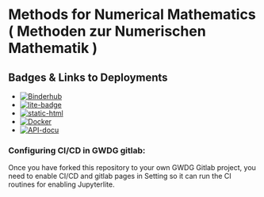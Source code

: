 # Methods for Numerical Mathematics ( Methoden zur Numerischen Mathematik )


## Badges & Links to Deployments
* [![Binderhub](https://img.shields.io/badge/Binderhub-Jupyterlab-orange)](https://mybinder.org/v2/git/https%3A%2F%2Fgitlab.gwdg.de%2Flehrenfeld%2Fmethodsnm/HEAD)
* [![lite-badge](https://img.shields.io/badge/Jupyterlite-yellow)](https://lehrenfeld.pages.gwdg.de/methodsnm/jl)
* [![static-html](https://img.shields.io/badge/static_HTMLs-white)](https://lehrenfeld.pages.gwdg.de/methodsnm/static.html)
* [![Docker](https://img.shields.io/badge/Dockerhub-blue)](https://gitlab.gwdg.de/lehrenfeld/methodsnm/container_registry)
* [![API-docu](https://img.shields.io/badge/PyDoc-purple)](https://lehrenfeld.pages.gwdg.de/methodsnm/doc/methodsnm.html)

### Configuring CI/CD in GWDG gitlab:
Once you have forked this repository to your own GWDG Gitlab project, you need to enable CI/CD and gitlab pages in Setting so it can run the CI routines for enabling Jupyterlite.

